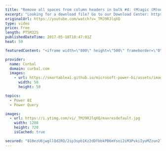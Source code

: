 ```yaml
---
title: "Remove all spaces from column headers in bulk #4: (M)agic (M)ondays"
excerpt: "Looking for a download file? Go to our Download Center: https://curbal.com/donwload-center  SUBSCRIBE to learn more about Power and Excel BI! https://www.youtube.com/channel/UCJ7UhloHSA4wAqPzyi6TOkw?sub_confirmation=1  Our PLAYLISTS: - Join our DAX Fridays! Series: https://goo.gl/FtUWUX - Power BI dashboards"
originalUrl: https://youtube.com/watch?v=_TMJ9RJlqXQ
type: video
price: Free
length: PT5M32S
publishedDateTime: 2017-05-18T18:47:01Z
heat: 50

featuredContent: "<iframe width=\"800\" height=\"500\" frameborder=\"0\" src=\"https://www.youtube.com/embed/_TMJ9RJlqXQ\" allow=\"accelerometer; autoplay; encrypted-media; gyroscope; picture-in-picture\" allowfullscreen></iframe>"

provider:
  name: Curbal
  domain: curbal.com
  images:
    - url: https://smartableai.github.io/microsoft-power-bi/assets/images/organizations/curbal.com-50x50.jpg
      width: 50
      height: 50

topics:
  - Power BI
  - Power Query

images:
  - url: https://i.ytimg.com/vi/_TMJ9RJlqXQ/maxresdefault.jpg
    width: 1280
    height: 720
    isCached: true

secured: "810ezU6jwgllQd2RQ/2ip3spb1Kz2dDfbbkPB6mYsoi2iM3PvkiIyuMZzun2lgHOJ/cCzHHAOCvZ64fkf4IEK8XyRF1M5maeUf+WUsJ/VCXpUEOa0jELBSfvz+UkZTUmjV3LsPoN0qDcWTFLqh6gRiutUEEJoMLghy2rY5PQMMkzFPNoEv42F8OIZDwj6YFkvJ567l/mN3QxvxS690JWLZww1U06bHxiO+5Re64YH/txrH9z4M5yCfvrs+GETO7QvLrBPaMgxzNKyNo1c9N/T3w6gr1PEQVXTajMkynAqseZOqiivDqzf3FGgirtp+4vbJWeLmIf4Sx4PFe8V7qln0AZZ4wWpNBqE8ZI98m5a+CTBpU73Jm06bKUfPOdS84O+TKH6bWmo/oyzltj2Efy0biWwpnTGIQxvMgOQwqoA1Q=;eyPOKpggKcSndg6lHHy6Ow=="
---
```


